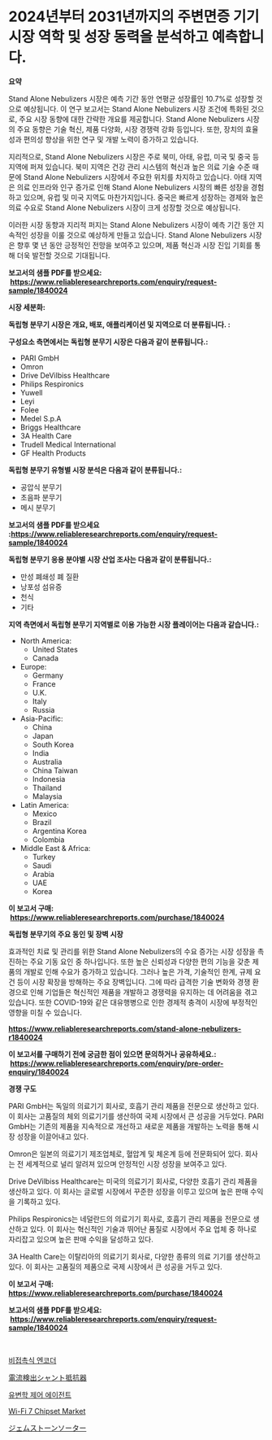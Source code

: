 <p><h1>2024년부터 2031년까지의 주변면증 기기 시장 역학 및 성장 동력을 분석하고 예측합니다.</h1></p><p><strong>요약</strong></p>
<p><p>Stand Alone Nebulizers 시장은 예측 기간 동안 연평균 성장률인 10.7%로 성장할 것으로 예상됩니다. 이 연구 보고서는 Stand Alone Nebulizers 시장 조건에 특화된 것으로, 주요 시장 동향에 대한 간략한 개요를 제공합니다. Stand Alone Nebulizers 시장의 주요 동향은 기술 혁신, 제품 다양화, 시장 경쟁력 강화 등입니다. 또한, 장치의 효율성과 편의성 향상을 위한 연구 및 개발 노력이 증가하고 있습니다.</p><p>지리적으로, Stand Alone Nebulizers 시장은 주로 북미, 아태, 유럽, 미국 및 중국 등 지역에 퍼져 있습니다. 북미 지역은 건강 관리 시스템의 혁신과 높은 의료 기술 수준 때문에 Stand Alone Nebulizers 시장에서 주요한 위치를 차지하고 있습니다. 아태 지역은 의료 인프라와 인구 증가로 인해 Stand Alone Nebulizers 시장의 빠른 성장을 경험하고 있으며, 유럽 및 미국 지역도 마찬가지입니다. 중국은 빠르게 성장하는 경제와 높은 의료 수요로 Stand Alone Nebulizers 시장이 크게 성장할 것으로 예상됩니다.</p><p>이러한 시장 동향과 지리적 퍼지는 Stand Alone Nebulizers 시장이 예측 기간 동안 지속적인 성장을 이룰 것으로 예상하게 만들고 있습니다. Stand Alone Nebulizers 시장은 향후 몇 년 동안 긍정적인 전망을 보여주고 있으며, 제품 혁신과 시장 진입 기회를 통해 더욱 발전할 것으로 기대됩니다.</p></p>
<p><strong>보고서의 샘플 PDF를 받으세요: &nbsp;<a href="https://www.reliableresearchreports.com/enquiry/request-sample/1840024">https://www.reliableresearchreports.com/enquiry/request-sample/1840024</a></strong></p>
<p><strong>시장 세분화:</strong></p>
<p><strong> 독립형 분무기 시장은 개요, 배포, 애플리케이션 및 지역으로 더 분류됩니다. :</strong></p>
<p><strong>구성요소 측면에서는 독립형 분무기 시장은 다음과 같이 분류됩니다.:</strong></p>
<p><ul><li>PARI GmbH</li><li>Omron</li><li>Drive DeVilbiss Healthcare</li><li>Philips Respironics</li><li>Yuwell</li><li>Leyi</li><li>Folee</li><li>Medel S.p.A</li><li>Briggs Healthcare</li><li>3A Health Care</li><li>Trudell Medical International</li><li>GF Health Products</li></ul></p>
<p><strong> 독립형 분무기 유형별 시장 분석은 다음과 같이 분류됩니다.:</strong></p>
<p><ul><li>공압식 분무기</li><li>초음파 분무기</li><li>메시 분무기</li></ul></p>
<p><strong>보고서의 샘플 PDF를 받으세요 :<a href="https://www.reliableresearchreports.com/enquiry/request-sample/1840024">https://www.reliableresearchreports.com/enquiry/request-sample/1840024</a></strong></p>
<p><strong> 독립형 분무기 응용 분야별 시장 산업 조사는 다음과 같이 분류됩니다.:</strong></p>
<p><ul><li>만성 폐쇄성 폐 질환</li><li>낭포성 섬유증</li><li>천식</li><li>기타</li></ul></p>
<p><strong>지역 측면에서 독립형 분무기 지역별로 이용 가능한 시장 플레이어는 다음과 같습니다.:</strong></p>
<p><ul>
    <li>
        North America:
        <ul>
            <li>United States</li>
            <li>Canada</li>
        </ul>
    </li>
    <li>
        Europe:
        <ul>
            <li>Germany</li>
            <li>France</li>
            <li>U.K.</li>
            <li>Italy</li>
            <li>Russia</li>
        </ul>
    </li>
    <li>
        Asia-Pacific:
        <ul>
            <li>China</li>
            <li>Japan</li>
            <li>South Korea</li>
            <li>India</li>
            <li>Australia</li>
            <li>China Taiwan</li>
            <li>Indonesia</li>
            <li>Thailand</li>
            <li>Malaysia</li>
        </ul>
    </li>
    <li>
        Latin America:
        <ul>
            <li>Mexico</li>
            <li>Brazil</li>
            <li>Argentina Korea</li>
            <li>Colombia</li>
        </ul>
    </li>
    <li>
        Middle East & Africa:
        <ul>
            <li>Turkey</li>
            <li>Saudi</li>
            <li>Arabia</li>
            <li>UAE</li>
            <li>Korea</li>
        </ul>
    </li>
    </ul></p>
<p><strong>이 보고서 구매: &nbsp;<a href="https://www.reliableresearchreports.com/purchase/1840024">https://www.reliableresearchreports.com/purchase/1840024</a></strong></p>
<p><strong>독립형 분무기의 주요 동인 및 장벽 시장</strong></p>
<p><p>효과적인 치료 및 관리를 위한 Stand Alone Nebulizers의 수요 증가는 시장 성장을 촉진하는 주요 기동 요인 중 하나입니다. 또한 높은 신뢰성과 다양한 편의 기능을 갖춘 제품의 개발로 인해 수요가 증가하고 있습니다. 그러나 높은 가격, 기술적인 한계, 규제 요건 등이 시장 확장을 방해하는 주요 장벽입니다. 그에 따라 급격한 기술 변화와 경쟁 환경으로 인해 기업들은 혁신적인 제품을 개발하고 경쟁력을 유지하는 데 어려움을 겪고 있습니다. 또한 COVID-19와 같은 대유행병으로 인한 경제적 충격이 시장에 부정적인 영향을 미칠 수 있습니다.</p></p>
<p><strong><a href="https://www.reliableresearchreports.com/stand-alone-nebulizers-r1840024">https://www.reliableresearchreports.com/stand-alone-nebulizers-r1840024</a></strong></p>
<p><strong>이 보고서를 구매하기 전에 궁금한 점이 있으면 문의하거나 공유하세요.: &nbsp;<a href="https://www.reliableresearchreports.com/enquiry/pre-order-enquiry/1840024">https://www.reliableresearchreports.com/enquiry/pre-order-enquiry/1840024</a></strong></p>
<p><strong>경쟁 구도</strong></p>
<p><p>PARI GmbH는 독일의 의료기기 회사로, 호흡기 관리 제품을 전문으로 생산하고 있다. 이 회사는 고품질의 체외 의료기기를 생산하여 국제 시장에서 큰 성공을 거두었다. PARI GmbH는 기존의 제품을 지속적으로 개선하고 새로운 제품을 개발하는 노력을 통해 시장 성장을 이끌어내고 있다.</p><p>Omron은 일본의 의료기기 제조업체로, 혈압계 및 체온계 등에 전문화되어 있다. 회사는 전 세계적으로 널리 알려져 있으며 안정적인 시장 성장을 보여주고 있다.</p><p>Drive DeVilbiss Healthcare는 미국의 의료기기 회사로, 다양한 호흡기 관리 제품을 생산하고 있다. 이 회사는 글로벌 시장에서 꾸준한 성장을 이루고 있으며 높은 판매 수익을 기록하고 있다.</p><p>Philips Respironics는 네덜란드의 의료기기 회사로, 호흡기 관리 제품을 전문으로 생산하고 있다. 이 회사는 혁신적인 기술과 뛰어난 품질로 시장에서 주요 업체 중 하나로 자리잡고 있으며 높은 판매 수익을 달성하고 있다.</p><p>3A Health Care는 이탈리아의 의료기기 회사로, 다양한 종류의 의료 기기를 생산하고 있다. 이 회사는 고품질의 제품으로 국제 시장에서 큰 성공을 거두고 있다.</p></p>
<p><strong>이 보고서 구매: &nbsp; <a href="https://www.reliableresearchreports.com/purchase/1840024">https://www.reliableresearchreports.com/purchase/1840024</a></strong></p>
<p><strong>보고서의 샘플 PDF를 받으세요: &nbsp;<a href="https://www.reliableresearchreports.com/enquiry/request-sample/1840024">https://www.reliableresearchreports.com/enquiry/request-sample/1840024</a></strong><strong></strong></p>
<p>&nbsp;</p>
<p><p><a href="https://github.com/JosefaRice/Market-Research-Report-List-1/blob/main/8110098102819.md">비접촉식 엔코더</a></p><p><a href="https://github.com/KaliMetz2023/Market-Research-Report-List-1/blob/main/9123757108136.md">電流検出シャント抵抗器</a></p><p><a href="https://github.com/xvz497517413/Market-Research-Report-List-2/blob/main/4752039102820.md">유변학 제어 에이전트</a></p><p><a href="https://issuu.com/reportprime-2/docs/wi-fi-7-chipset-market-size-2030.pptx">Wi-Fi 7 Chipset Market</a></p><p><a href="https://medium.com/@kelscdowell78456/%E5%AE%9D%E7%9F%B3%E3%81%AE%E9%81%B8%E5%88%A5%E5%99%A8%E5%B8%82%E5%A0%B4-%E5%B8%82%E5%A0%B4cagr-%E5%B8%82%E5%A0%B4%E3%81%AE%E3%83%88%E3%83%AC%E3%83%B3%E3%83%89-%E6%88%90%E9%95%B7%E6%88%A6%E7%95%A5%E3%81%AB%E9%96%A2%E3%81%99%E3%82%8B%E3%82%A4%E3%83%B3%E3%82%B5%E3%82%A4%E3%83%88-fecc3868d804">ジェムストーンソーター</a></p></p>